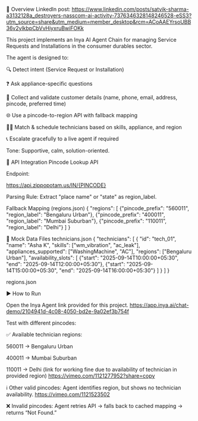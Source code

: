 📌 Overview      LinkedIn post: https://www.linkedin.com/posts/satvik-sharma-a3132128a_destroyers-nasscom-ai-activity-7376346328148246528-eSS3?utm_source=share&utm_medium=member_desktop&rcm=ACoAAEYrsoUBB36v2ylkbpCbVvHiyxruBwiFOKk

This project implements an Inya AI Agent Chain for managing Service Requests and Installations in the consumer durables sector.

The agent is designed to:

🔍 Detect intent (Service Request or Installation)

❓ Ask appliance-specific questions

📝 Collect and validate customer details (name, phone, email, address, pincode, preferred time)

🌐 Use a pincode-to-region API with fallback mapping

👩‍🔧 Match & schedule technicians based on skills, appliance, and region

📞 Escalate gracefully to a live agent if required

Tone: Supportive, calm, solution-oriented.

🔗 API Integration
Pincode Lookup API

Endpoint:

https://api.zippopotam.us/IN/{PINCODE}


Parsing Rule: Extract "place name" or "state" as region_label.

Fallback Mapping (regions.json)
{
  "regions": [
    {"pincode_prefix": "560011", "region_label": "Bengaluru Urban"},
    {"pincode_prefix": "400011", "region_label": "Mumbai Suburban"},
    {"pincode_prefix": "110011", "region_label": "Delhi"}
  ]
}

📂 Mock Data Files
technicians.json
{
  "technicians": [
    {
      "id": "tech_01",
      "name": "Asha K",
      "skills": ["wm_vibration", "ac_leak"],
      "appliances_supported": ["WashingMachine", "AC"],
      "regions": ["Bengaluru Urban"],
      "availability_slots": [
        {"start": "2025-09-14T10:00:00+05:30", "end": "2025-09-14T12:00:00+05:30"},
        {"start": "2025-09-14T15:00:00+05:30", "end": "2025-09-14T16:00:00+05:30"}
      ]
    }
  ]
}

regions.json


▶️ How to Run

Open the Inya Agent link provided for this project. https://app.inya.ai/chat-demo/2104941d-4c08-4050-bd2e-9a02ef3b754f

Test with different pincodes:

✅ Available technician regions:

560011 → Bengaluru Urban

400011 → Mumbai Suburban

110011 → Delhi
  (link for working fine due to availability of technician in provided region)  https://vimeo.com/1121277952?share=copy

ℹ️ Other valid pincodes:
Agent identifies region, but shows no technician availability.   https://vimeo.com/1121523502

❌ Invalid pincodes:
Agent retries API → falls back to cached mapping → returns “Not Found.”
